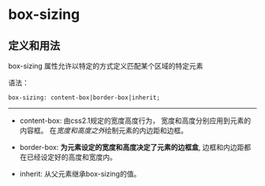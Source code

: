 # box-sizing

## 定义和用法

box-sizing 属性允许以特定的方式定义匹配某个区域的特定元素

语法：

    box-sizing: content-box|border-box|inherit;

* * *
* content-box: 由css2.1规定的宽度高度行为，
 宽度和高度分别应用到元素的内容框。
 在*宽度和高度之外*绘制元素的内边距和边框。

* border-box: **为元素设定的宽度和高度决定了元素的边框盒**,
边框和内边距都在已经设定好的高度和宽度内。

* inherit: 从父元素继承box-sizing的值。